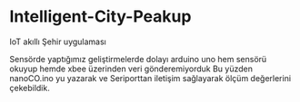 # Intelligent-City-Peakup
IoT akıllı Şehir uygulaması

Sensörde yaptığımız  geliştirmelerde dolayı arduino uno hem sensörü okuyup  hemde xbee üzerinden  veri gönderemiyorduk
Bu yüzden nanoCO.ino yu yazarak ve Seriporttan iletişim sağlayarak ölçüm değerlerini  çekebildik.
